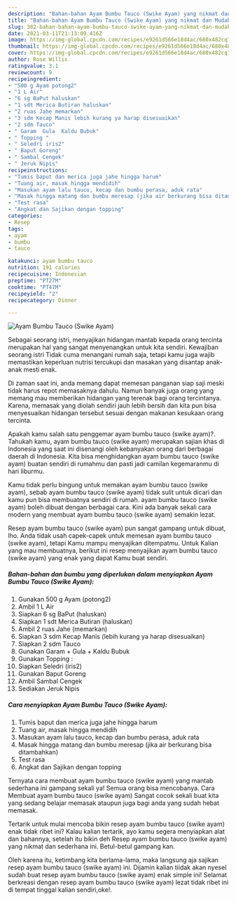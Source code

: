 ```yaml
---
description: "Bahan-bahan Ayam Bumbu Tauco (Swike Ayam) yang nikmat dan Mudah Dibuat"
title: "Bahan-bahan Ayam Bumbu Tauco (Swike Ayam) yang nikmat dan Mudah Dibuat"
slug: 382-bahan-bahan-ayam-bumbu-tauco-swike-ayam-yang-nikmat-dan-mudah-dibuat
date: 2021-03-11T21:13:09.416Z
image: https://img-global.cpcdn.com/recipes/e9261d566e18d4ac/680x482cq70/ayam-bumbu-tauco-swike-ayam-foto-resep-utama.jpg
thumbnail: https://img-global.cpcdn.com/recipes/e9261d566e18d4ac/680x482cq70/ayam-bumbu-tauco-swike-ayam-foto-resep-utama.jpg
cover: https://img-global.cpcdn.com/recipes/e9261d566e18d4ac/680x482cq70/ayam-bumbu-tauco-swike-ayam-foto-resep-utama.jpg
author: Rose Willis
ratingvalue: 3.1
reviewcount: 9
recipeingredient:
- "500 g Ayam potong2"
- "1 L Air"
- "6 sg BaPut haluskan"
- "1 sdt Merica Butiran haluskan"
- "2 ruas Jahe memarkan"
- "3 sdm Kecap Manis lebih kurang ya harap disesuaikan"
- "2 sdm Tauco"
- " Garam  Gula  Kaldu Bubuk"
- " Topping "
- " Seledri iris2"
- " Baput Goreng"
- " Sambal Cengek"
- " Jeruk Nipis"
recipeinstructions:
- "Tumis baput dan merica juga jahe hingga harum"
- "Tuang air, masak hingga mendidih"
- "Masukan ayam lalu tauco, kecap dan bumbu perasa, aduk rata"
- "Masak hingga matang dan bumbu meresap (jika air berkurang bisa ditambahkan)"
- "Test rasa"
- "Angkat dan Sajikan dengan topping"
categories:
- Resep
tags:
- ayam
- bumbu
- tauco

katakunci: ayam bumbu tauco 
nutrition: 191 calories
recipecuisine: Indonesian
preptime: "PT27M"
cooktime: "PT47M"
recipeyield: "2"
recipecategory: Dinner

---
```



![Ayam Bumbu Tauco (Swike Ayam)](https://img-global.cpcdn.com/recipes/e9261d566e18d4ac/680x482cq70/ayam-bumbu-tauco-swike-ayam-foto-resep-utama.jpg)

Sebagai seorang istri, menyajikan hidangan mantab kepada orang tercinta merupakan hal yang sangat menyenangkan untuk kita sendiri. Kewajiban seorang istri Tidak cuma menangani rumah saja, tetapi kamu juga wajib memastikan keperluan nutrisi tercukupi dan masakan yang disantap anak-anak mesti enak.

Di zaman  saat ini, anda memang dapat memesan panganan siap saji meski tidak harus repot memasaknya dahulu. Namun banyak juga orang yang memang mau memberikan hidangan yang terenak bagi orang tercintanya. Karena, memasak yang diolah sendiri jauh lebih bersih dan kita pun bisa menyesuaikan hidangan tersebut sesuai dengan makanan kesukaan orang tercinta. 



Apakah kamu salah satu penggemar ayam bumbu tauco (swike ayam)?. Tahukah kamu, ayam bumbu tauco (swike ayam) merupakan sajian khas di Indonesia yang saat ini disenangi oleh kebanyakan orang dari berbagai daerah di Indonesia. Kita bisa menghidangkan ayam bumbu tauco (swike ayam) buatan sendiri di rumahmu dan pasti jadi camilan kegemaranmu di hari liburmu.

Kamu tidak perlu bingung untuk memakan ayam bumbu tauco (swike ayam), sebab ayam bumbu tauco (swike ayam) tidak sulit untuk dicari dan kamu pun bisa membuatnya sendiri di rumah. ayam bumbu tauco (swike ayam) boleh dibuat dengan berbagai cara. Kini ada banyak sekali cara modern yang membuat ayam bumbu tauco (swike ayam) semakin lezat.

Resep ayam bumbu tauco (swike ayam) pun sangat gampang untuk dibuat, lho. Anda tidak usah capek-capek untuk memesan ayam bumbu tauco (swike ayam), tetapi Kamu mampu menyajikan ditempatmu. Untuk Kalian yang mau membuatnya, berikut ini resep menyajikan ayam bumbu tauco (swike ayam) yang enak yang dapat Kamu buat sendiri.

<!--inarticleads1-->

##### Bahan-bahan dan bumbu yang diperlukan dalam menyiapkan Ayam Bumbu Tauco (Swike Ayam):

1. Gunakan 500 g Ayam (potong2)
1. Ambil 1 L Air
1. Siapkan 6 sg BaPut (haluskan)
1. Siapkan 1 sdt Merica Butiran (haluskan)
1. Ambil 2 ruas Jahe (memarkan)
1. Siapkan 3 sdm Kecap Manis (lebih kurang ya harap disesuaikan)
1. Siapkan 2 sdm Tauco
1. Gunakan  Garam + Gula + Kaldu Bubuk
1. Gunakan  Topping :
1. Siapkan  Seledri (iris2)
1. Gunakan  Baput Goreng
1. Ambil  Sambal Cengek
1. Sediakan  Jeruk Nipis




<!--inarticleads2-->

##### Cara menyiapkan Ayam Bumbu Tauco (Swike Ayam):

1. Tumis baput dan merica juga jahe hingga harum
1. Tuang air, masak hingga mendidih
1. Masukan ayam lalu tauco, kecap dan bumbu perasa, aduk rata
1. Masak hingga matang dan bumbu meresap (jika air berkurang bisa ditambahkan)
1. Test rasa
1. Angkat dan Sajikan dengan topping




Ternyata cara membuat ayam bumbu tauco (swike ayam) yang mantab sederhana ini gampang sekali ya! Semua orang bisa mencobanya. Cara Membuat ayam bumbu tauco (swike ayam) Sangat cocok sekali buat kita yang sedang belajar memasak ataupun juga bagi anda yang sudah hebat memasak.

Tertarik untuk mulai mencoba bikin resep ayam bumbu tauco (swike ayam) enak tidak ribet ini? Kalau kalian tertarik, ayo kamu segera menyiapkan alat dan bahannya, setelah itu bikin deh Resep ayam bumbu tauco (swike ayam) yang nikmat dan sederhana ini. Betul-betul gampang kan. 

Oleh karena itu, ketimbang kita berlama-lama, maka langsung aja sajikan resep ayam bumbu tauco (swike ayam) ini. Dijamin kalian tiidak akan nyesel sudah buat resep ayam bumbu tauco (swike ayam) enak simple ini! Selamat berkreasi dengan resep ayam bumbu tauco (swike ayam) lezat tidak ribet ini di tempat tinggal kalian sendiri,oke!.

